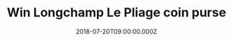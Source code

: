 ---
campaign-uuid: "c-0355adbf-2e2a-40dc-a6a3-168703973c79"
type: "Preview"
category: "Gifts"
date: "2018-07-20T09:00:00.000Z"
end-date: "2018-09-20T23:59:00.000Z"
disable-form: false
is_promoted: false
has_entry_page: true
title: "Win Longchamp Le Pliage coin purse"
competition-description: "<p>Inspired by origami, Longchamp created LE PLIAGE, a light\
  \ foldaway bag that has since become an iconic bag worldwide.</p>\r\n<p>This beautiful\
  \ coin purse is the perfect complement for you to carry all your change. We want\
  \ it to give it to you, want it to match it with your tote?</p>"
hero-header: "Win Longchamp Le Pliage coin purse"
terms-confirmation: "N/A"
banner-img: "https://assets.expresslyapp.com/asset-c581fd92-e9c1-4c35-b92e-d5c92cd78a83.jpg"
logo-left-href: "https://en.longchamp.com/en"
logo-left-image: "https://assets.expresslyapp.com/asset-59ea8647-578b-4d65-9087-72e06aba13b7.jpg"
logo-left-title: "Longchamp"
bg-image-hero: "https://assets.expresslyapp.com/asset-1dacb58a-6b47-4a95-a0bd-1004d175c785.jpg"
bg-image-first: "https://assets.expresslyapp.com/asset-9ad54a8c-4c8b-4dfb-9760-13d946b9398a.jpg"
section1-content: "<p>Founded in Paris in 1948 by Jean Cassegrain, Longchamp's ethos\
  \ of luxury and innovation remain at its heart as it evolves its iconic Le Pliage\
  \ range.</p>\r\n<p>Accented with leather trims, this lightweight coin purse is perfect\
  \ for holding all your loose change in your tote. Think no more and it could be\
  \ yours</p>"
entry-title: "Win Longchamp Le Pliage coin purse"
entry-content: "Enter the draw to win Win Longchamp Le Pliage coin purse\r\nby completing\
  \ the form below before 23:59 on 20th of September 2018."
has-winner: false
prize-description: "Longchamp Le Pliage coin purse"
special-conditions: "Multiple entries are allowed up to one every day."
---